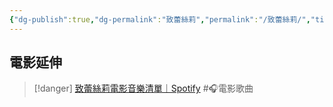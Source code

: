 ```yaml
---
{"dg-publish":true,"dg-permalink":"致蕾絲莉","permalink":"/致蕾絲莉/","title":"致蕾絲莉","tags":["🎬Movie"],"created":"2025-05-11T11:53:48.695+08:00","updated":"2025-06-24T05:04:23.000+08:00"}
---
```







## 電影延伸

> [!danger] [致蕾絲莉電影音樂清單｜Spotify](https://open.spotify.com/playlist/4MllTh2GRGAtXWDcXSgKIF?si=da4f4ed4d4374092) #🎧電影歌曲 

